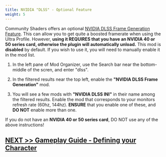```yaml
---
title: NVIDIA "DLSS" - Optional Feature
weight: 5
---
```


Community Shaders offers an optional [NVIDIA DLSS Frame Generation Feature](https://www.nexusmods.com/skyrimspecialedition/mods/140199). This can allow you to get quite a boosted framerate when using the Ultra Profile. However, **using it REQUIRES that you have an NVIDIA 40 or 50 series card, otherwise the plugin will automatically unload.** This mod is **disabled** by default. If you wish to use it, you will need to manually enable it in the mod list.

1. In the left pane of Mod Organizer, use the Search bar near the bottom-middle of the scren, and enter "dlss".

2. In the filtered results near the top left, enable the **"NVIDIA DLSS Frame Generation"** mod.

3. You will see a few mods with **"NVIDIA DLSS INI"** in their name among the filtered results. Enable the mod that corresponds to your monitors refresh rate (60hz, 144hz). **ENSURE** that you enable one of these, and **DO NOT** enable more than one.

If you do not have an **NVIDIA 40 or 50 series card**, DO NOT use any of the above instructions!

## [NEXT >> Gameplay Guide - Defining your Character](../../gameplay-guide/characterdefine)

